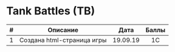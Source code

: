 # Tank Battles (TB)

|#|Описание|Дата|Баллы|
|:--:|:--:|:--:|:--:|
|1|Создана html-страница игры|19.09.19|1C|
